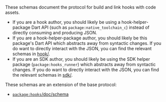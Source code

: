 These schemas document the protocol for build and link hooks with code assets.

* If you are a hook author, you should likely be using a hook-helper-package
  Dart API (such as `package:native_toolchain_c`) instead of directly consuming
  and producing JSON.
* If you are a hook-helper-package author, you should likely be this package's
  Dart API which abstracts away from syntactic changes. If you do want to
  directly interact with the JSON, you can find the relevant schemas in
  [hook/](hook/).
* If you are an SDK author, you should likely be using the SDK helper package
  (`package:hooks_runner`) which abstracts away from syntactic changes.
  If you do want to directly interact with the JSON, you can find the relevant
  schemas in [sdk/](sdk/).

These schemas are an extension of the base protocol:

* [`package:hooks`/doc/schema](../../../hooks/doc/schema/)
